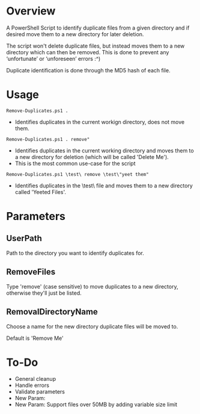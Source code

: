 # Overview
A PowerShell Script to identify duplicate files from a given directory and if desired move them to a new directory for later deletion.

The script won't delete duplicate files, but instead moves them to a new directory which can then be removed. This is done to prevent any ‘unfortunate’ or ‘unforeseen’ errors :^)  

Duplicate identification is done through the MD5 hash of each file.  

# Usage
`Remove-Duplicates.ps1 .`

- Identifies duplicates in the current workign directory, does not move them.

`Remove-Duplicates.ps1 . remove"`

- Identifies duplicates in the current working directory and moves them to a new directory for deletion (which will be called 'Delete Me').
- This is the most common use-case for the script

`Remove-Duplicates.ps1 \test\ remove \test\"yeet them"`

- Identifies duplicates in the \test\ file and moves them to a new directory called 'Yeeted Files'.

# Parameters
## UserPath

Path to the directory you want to identify duplicates for. 

## RemoveFiles

Type 'remove' (case sensitive) to move duplicates to a new directory, otherwise they'll just be listed. 

## RemovalDirectoryName

Choose a name for the new directory duplicate files will be moved to. 

Default is 'Remove Me' 

# To-Do
- General cleanup
- Handle errors
- Validate parameters
- New Param: 
- New Param: Support files over 50MB by adding variable size limit
